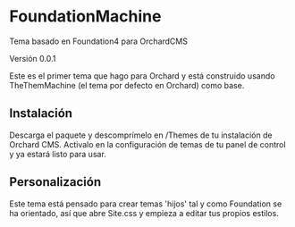FoundationMachine
=================

Tema basado en Foundation4 para OrchardCMS

Versión 0.0.1

Este es el primer tema que hago para Orchard y está construido usando TheThemMachine (el tema por defecto en Orchard) como base. 

## Instalación

Descarga el paquete y descomprímelo en /Themes de tu instalación de Orchard CMS. Activalo en la configuración de temas de tu panel de control y ya estará listo para usar.

## Personalización

Este tema está pensado para crear temas 'hijos' tal y como Foundation se ha orientado, así que abre Site.css y empieza a editar tus propios estilos.
